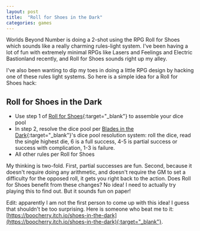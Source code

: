 ```yaml
---
layout: post
title:  "Roll for Shoes in the Dark"
categories: games
---
```


Worlds Beyond Number is doing a 2-shot using the RPG Roll for Shoes which sounds like a really charming rules-light system.  I've been having a lot of fun with extremely minimal RPGs like Lasers and Feelings and Electric Bastionland recently, and Roll for Shoes sounds right up my alley.

I've also been wanting to dip my toes in doing a little RPG design by hacking one of these rules light systems. So here is a simple idea for a Roll for Shoes hack:

## Roll for Shoes in the Dark

- Use step 1 of [Roll for Shoes](https://rollforshoes.com/){:target="_blank"} to assemble your dice pool
- In step 2, resolve the dice pool per [Blades in the Dark](https://bladesinthedark.com/core-system){:target="_blank"}'s dice pool resolution system: roll the dice, read the single highest die, 6 is a full success, 4-5 is partial success or success with complication, 1-3 is failure.
- All other rules per Roll for Shoes

My thinking is two-fold. First, partial successes are fun. Second, because it doesn't require doing any arithmetic, and doesn't require the GM to set a difficulty for the opposed roll, it gets you right back to the action. Does Roll for Shoes benefit from these changes? No idea! I need to actually try playing this to find out. But it sounds fun on paper!

Edit: apparently I am not the first person to come up with this idea! I guess that shouldn't be too surprising. Here is someone who beat me to it: [https://boocherry.itch.io/shoes-in-the-dark](https://boocherry.itch.io/shoes-in-the-dark){:target="_blank"}.